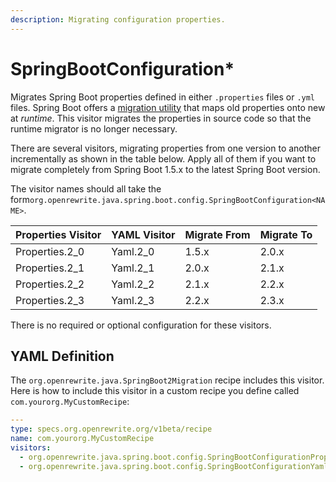 ```yaml
---
description: Migrating configuration properties.
---
```


# SpringBootConfiguration\*

Migrates Spring Boot properties defined in either `.properties` files or `.yml` files. Spring Boot offers a [migration utility](https://github.com/spring-projects/spring-boot/wiki/Spring-Boot-2.0-Migration-Guide#configuration-properties-migration) that maps old properties onto new at _runtime_. This visitor migrates the properties in source code so that the runtime migrator is no longer necessary.

There are several visitors, migrating properties from one version to another incrementally as shown in the table below. Apply all of them if you want to migrate completely from Spring Boot 1.5.x to the latest Spring Boot version.

The visitor names should all take the form`org.openrewrite.java.spring.boot.config.SpringBootConfiguration<NAME>`.

| Properties Visitor | YAML Visitor | Migrate From | Migrate To |
| :--- | :--- | :--- | :--- |
| Properties.2\_0 | Yaml.2\_0 | 1.5.x | 2.0.x |
| Properties.2\_1 | Yaml.2\_1 | 2.0.x | 2.1.x |
| Properties.2\_2 | Yaml.2\_2 | 2.1.x | 2.2.x |
| Properties.2\_3 | Yaml.2\_3 | 2.2.x | 2.3.x |

There is no required or optional configuration for these visitors.

## YAML Definition

The `org.openrewrite.java.SpringBoot2Migration` recipe includes this visitor. Here is how to include this visitor in a custom recipe you define called `com.yourorg.MyCustomRecipe`:

```yaml
---
type: specs.org.openrewrite.org/v1beta/recipe
name: com.yourorg.MyCustomRecipe 
visitors:
  - org.openrewrite.java.spring.boot.config.SpringBootConfigurationProperties.2_0
  - org.openrewrite.java.spring.boot.config.SpringBootConfigurationYaml.2_0
```

